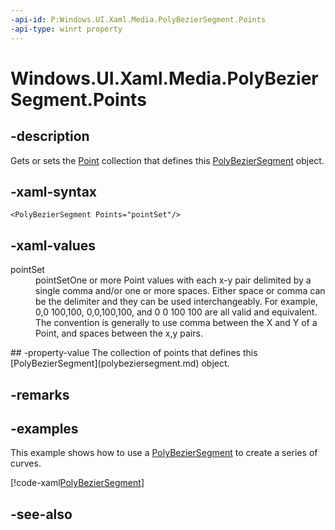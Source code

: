 ```yaml
---
-api-id: P:Windows.UI.Xaml.Media.PolyBezierSegment.Points
-api-type: winrt property
---
```


<!-- Property syntax
public Windows.UI.Xaml.Media.PointCollection Points { get;  set; }
-->

# Windows.UI.Xaml.Media.PolyBezierSegment.Points

## -description
Gets or sets the [Point](../windows.foundation/point.md) collection that defines this [PolyBezierSegment](polybeziersegment.md) object.



## -xaml-syntax
```xaml
<PolyBezierSegment Points="pointSet"/>
```


## -xaml-values
<dl><dt>pointSet</dt><dd>pointSetOne or more Point values with each x-y pair delimited by a single comma and/or one or more spaces. Either space or comma can be the delimiter and they can be used interchangeably. For example, 0,0 100,100, 0,0,100,100, and 0 0 100 100 are all valid and equivalent. The convention is generally to use comma between the X and Y of a Point, and spaces between the x,y pairs.</dd>
</dl>
## -property-value
The collection of points that defines this [PolyBezierSegment](polybeziersegment.md) object.

## -remarks

## -examples
This example shows how to use a [PolyBezierSegment](polybeziersegment.md) to create a series of curves.



[!code-xaml[PolyBezierSegment](../windows.ui.xaml/code/geometries_snip/csharp/PolyBezierSegment.xaml#SnippetPolyBezierSegment)]

## -see-also
